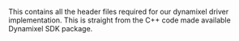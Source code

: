 This contains all the header files required for our dynamixel driver implementation. This is straight from the C++ code 
made available Dynamixel SDK package.
